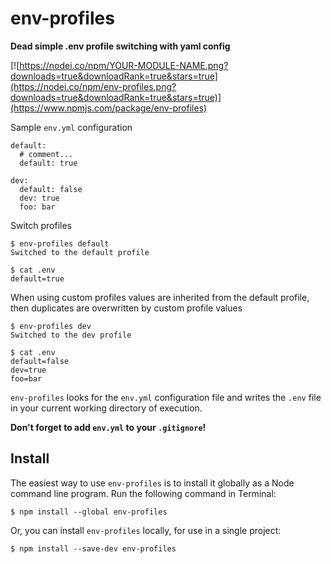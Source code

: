 # env-profiles
**Dead simple .env profile switching with yaml config**

[![https://nodei.co/npm/YOUR-MODULE-NAME.png?downloads=true&downloadRank=true&stars=true](https://nodei.co/npm/env-profiles.png?downloads=true&downloadRank=true&stars=true)](https://www.npmjs.com/package/env-profiles)

Sample `env.yml` configuration
```
default:
  # comment...
  default: true

dev: 
  default: false
  dev: true
  foo: bar
```

Switch profiles
```
$ env-profiles default
Switched to the default profile

$ cat .env
default=true
```

When using custom profiles values are inherited from the default profile, then duplicates are overwritten by custom profile values
```
$ env-profiles dev
Switched to the dev profile

$ cat .env
default=false
dev=true
foo=bar
```

`env-profiles` looks for the `env.yml` configuration file and writes the `.env` file in your current working directory of execution.

**Don't forget to add `env.yml` to your `.gitignore`!**

## Install

The easiest way to use `env-profiles` is to install it globally as a Node command line program. Run the following command in Terminal:

```
$ npm install --global env-profiles
```

Or, you can install `env-profiles` locally, for use in a single project:

```
$ npm install --save-dev env-profiles
```
